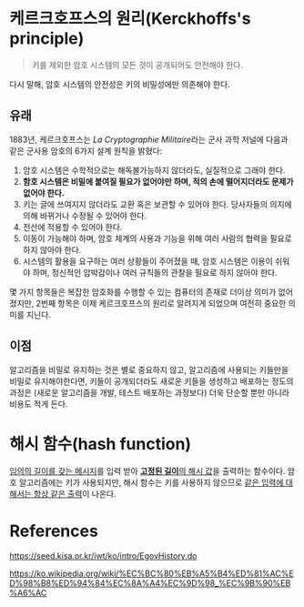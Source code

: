 # 케르크호프스의 원리(Kerckhoffs's principle)

> 키를 제외한 암호 시스템의 모든 것이 공개되어도 안전해야 한다.

다시 말해, 암호 시스템의 안전성은 키의 비밀성에만 의존해야 한다.

## 유래

1883년, 케르크호프스는 *La Cryptographie Militaire*라는 군사 과학 저널에 다음과 같은 군사용 암호의 6가지 설계 원칙을 밝혔다:

1. 암호 시스템은 수학적으로는 해독불가능하지 않더라도, 실질적으로 그래야 한다.
2. **함호 시스템은 비밀에 붙여질 필요가 없어야만 하며, 적의 손에 떨어지더라도 문제가 없어야 한다.**
3. 키는 글에 쓰여지지 않더라도 교환 혹은 보관할 수 있어야 한다. 당사자들의 의지에 의해 바뀌거나 수정될 수 있어야 한다.
4. 전산에 적용할 수 있어야 한다.
5. 이동이 가능해야 하며, 암호 체계의 사용과 기능을 위해 여러 사람의 협력을 필요로 하지 않아야 한다.
6. 시스템의 활용을 요구하는 여러 상황들이 주어졌을 때, 암호 시스템은 이용이 쉬워야 하며, 정신적인 압박감이나 여러 규칙들의 관찰을 필요로 하지 않아야 한다.

몇 가지 항목들은 복잡한 암호화를 수행할 수 있는 컴퓨터의 존재로 더이상 의미가 없어졌지만, 2번째 항목은 이제 케르크호프스의 원리로 알려지게 되었으며 여전히 중요한 의미를 지닌다.

## 이점

알고리즘을 비밀로 유지하는 것은 별로 중요하지 않고, 알고리즘에 사용되는 키들만을 비밀로 유지해야한다면, 키들이 공개되더라도 새로운 키들을 생성하고 배포하는 정도의 과정은 (새로운 알고리즘을 개발, 테스트 배포하는 과정보다) 더욱 단순할 뿐만 아니라 비용도 적게 든다. 

# 해시 함수(hash function)

<u>임의의 길이를 갖는 메시지</u>를 입력 받아 <u>**고정된 길이**의 해시 값</u>을 출력하는 함수이다. 암호 알고리즘에는 키가 사용되지만, 해시 함수는 키를 사용하지 않으므로 <u>같은 입력에 대해서는 항상 같은 출력</u>이 나온다.



# References

https://seed.kisa.or.kr/iwt/ko/intro/EgovHistory.do

https://ko.wikipedia.org/wiki/%EC%BC%80%EB%A5%B4%ED%81%AC%ED%98%B8%ED%94%84%EC%8A%A4%EC%9D%98_%EC%9B%90%EB%A6%AC